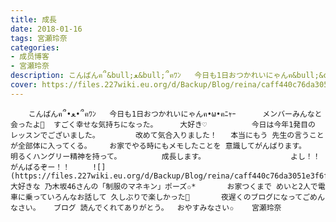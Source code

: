 ```yaml
---
title: 成長
date: 2018-01-16
tags: 宮瀬玲奈
categories: 
- 成员博客
- 宮瀬玲奈
description: こんばんฅ՞&bull;ﻌ&bull;՞ฅﾜﾝ   今日も1日おつかれいにゃんฅ&bull;&omega;&bull;ฅﾆｬｰ      メンバーみんなと会ったよ💓  すごく幸せな気持ちになった。     大好き♡          今日は今年1発目の レッスンでござい...
cover: https://files.227wiki.eu.org/d/Backup/Blog/reina/caff440c76da3051e3f6f2e70d24a.png 
---
```


        こんばんฅ՞•ﻌ•՞ฅﾜﾝ   今日も1日おつかれいにゃんฅ•ω•ฅﾆｬｰ      メンバーみんなと会ったよ💓  すごく幸せな気持ちになった。     大好き♡          今日は今年1発目の レッスンでございました。        改めて気合入りました！   本当にもう 先生の言うことが全部体に入ってくる。    お家でやる時にもメモしたことを 意識してがんばります。       明るくハングリー精神を持って。         成長します。                   よし！！      がんばるぞー！！     ![](https://files.227wiki.eu.org/d/Backup/Blog/reina/caff440c76da3051e3f6f2e70d24a.png)     大好きな 乃木坂46さんの「制服のマネキン」ポーズ✩*       お家つくまで めいと2人で電車に乗っていろんなお話して 久しぶりで楽しかった💓       夜遅くのブログになってごめんなさい。   ブログ 読んでくれてありがとう。  おやすみなさい✩    宮瀬玲奈


